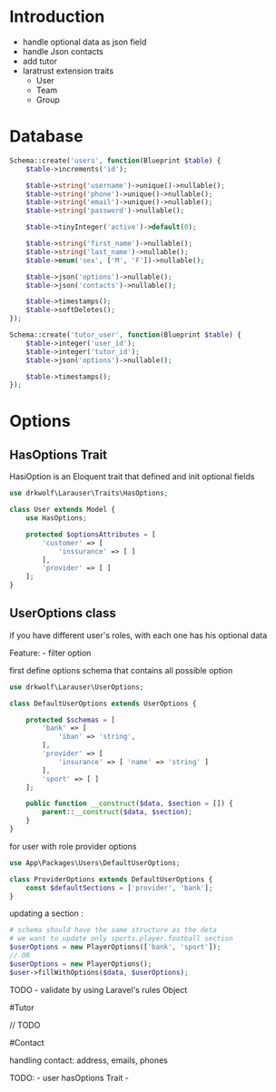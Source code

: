 # Introduction 
- handle optional data as json field
- handle Json contacts
- add tutor
- laratrust extension traits
  - User
  - Team
  - Group

# Database
```php
Schema::create('users', function(Blueprint $table) {
    $table->increments('id');

    $table->string('username')->unique()->nullable();
    $table->string('phone')->unique()->nullable();
    $table->string('email')->unique()->nullable();
    $table->string('password')->nullable();

    $table->tinyInteger('active')->default(0);

    $table->string('first_name')->nullable();
    $table->string('last_name')->nullable();
    $table->enum('sex', ['M', 'F'])->nullable();

    $table->json('options')->nullable();
    $table->json('contacts')->nullable();

    $table->timestamps();
    $table->softDeletes();
});

Schema::create('tutor_user', function(Blueprint $table) {
    $table->integer('user_id');
    $table->integer('tutor_id');
    $table->json('options')->nullable();

    $table->timestamps();
});
```
# Options

## HasOptions Trait
HasiOption is an Eloquent trait that defined and init optional fields
```php
use drkwolf\Larauser\Traits\HasOptions;

class User extends Model {
    use HasOptions;

    protected $optionsAttributes = [
        'customer' => [
            'inssurance' => [ ]
        ],
        'provider' => [ ]
    ];
}
```

## UserOptions class
if you have different user's roles, with each one has his optional data

Feature:
    - filter option 

first define options schema that contains all possible option

```php
use drkwolf\Larauser\UserOptions;

class DefaultUserOptions extends UserOptions {

    protected $schemas = [
        'bank' => [
            'iban' => 'string',
        ],
        'provider' => [
            'insurance' => [ 'name' => 'string' ]
        ],
        'sport' => [ ]
    ];

    public function __construct($data, $section = []) {
        parent::__construct($data, $section);
    }
}
```
for user with role provider options

```php
use App\Packages\Users\DefaultUserOptions;

class ProviderOptions extends DefaultUserOptions {
    const $defaultSections = ['provider', 'bank'];
}
```

updating a section :
```php
# schema should have the same structure as the deta
# we want to update only sports.player.football section
$userOptions = new PlayerOptions(['bank', 'sport']);
// OR
$userOptions = new PlayerOptions();
$user->fillWithOptions($data, $userOptions);
```

TODO
    - validate by using Laravel's rules Object

#Tutor

// TODO


#Contact

handling contact: address, emails, phones

TODO:
    - user hasOptions Trait 
    - 
